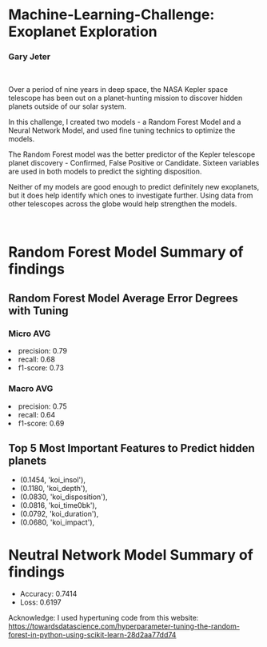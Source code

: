<h1> Machine-Learning-Challenge:  Exoplanet Exploration </h1>
<h3> Gary Jeter </h3></br>

<p>Over a period of nine years in deep space, the NASA Kepler space telescope has been out on a planet-hunting mission to discover hidden planets outside of our solar system. </p>
<p> In this challenge, I created two models - a Random Forest Model and a Neural Network Model, and used fine tuning technics to optimize the models. </p>
<p> The Random Forest model was the better predictor of the Kepler telescope planet discovery - Confirmed, False Positive or Candidate. Sixteen variables are used in both models to predict the sighting disposition. </p>
<p> Neither of my models are good enough to predict definitely new exoplanets, but it does help identify which ones to investigate further.  Using data from other telescopes across the globe would help strengthen the models. </p>  

</br>

# Random Forest Model Summary of findings

## Random Forest Model Average Error Degrees with Tuning	
### Micro AVG
<li> precision: 0.79 </li>
<li> recall: 0.68 </li>
<li> f1-score: 0.73 </li>

### Macro AVG 
<li> precision: 0.75 </li>
<li> recall: 0.64 </li>
<li> f1-score: 0.69 </li>


## Top 5 Most Important Features to Predict hidden planets 
 * (0.1454, 'koi_insol'),
 * (0.1180, 'koi_depth'),
 * (0.0830, 'koi_disposition'),
 * (0.0816, 'koi_time0bk'),
 * (0.0792, 'koi_duration'),
 * (0.0680, 'koi_impact'),
 
# Neutral Network Model Summary of findings

* Accuracy: 0.7414
* Loss: 0.6197

Acknowledge:  I used hypertuning code from this website: https://towardsdatascience.com/hyperparameter-tuning-the-random-forest-in-python-using-scikit-learn-28d2aa77dd74
